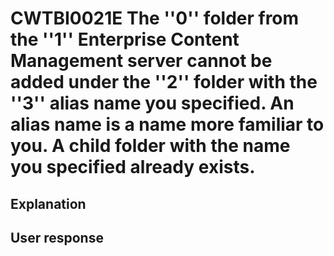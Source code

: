 # CWTBI0021E The ''0'' folder from the ''1'' Enterprise Content Management server cannot be added under the ''2'' folder with the ''3'' alias name you specified. An alias name is a name more familiar to you. A child folder with the name you specified already exists.

## Explanation

## User response